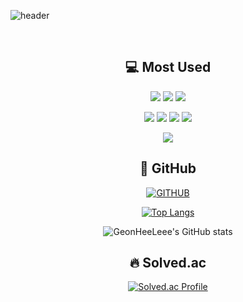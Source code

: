 ![header](https://capsule-render.vercel.app/api?type=waving&color=timeGradient&text=Hi%20GeonHee's%20GitHub%20👋&animation=twinkling&fontSize=35&fontAlignY=40&fontAlign=70&height=250)

<div align="center">

  
<br>

## 💻 Most Used

![](https://img.shields.io/badge/Spring-6DB33F?style=for-the-badge&logo=spring&logoColor=white)
![](https://img.shields.io/badge/Java-ED8B00?style=for-the-badge&logo=openjdk&logoColor=white)
![](https://img.shields.io/badge/Python-3776AB?style=for-the-badge&logo=python&logoColor=white)


![](https://img.shields.io/badge/MongoDB-4EA94B?style=for-the-badge&logo=mongodb&logoColor=white)
![](https://img.shields.io/badge/Oracle-F80000?style=for-the-badge&logo=oracle&logoColor=black)
![](https://img.shields.io/badge/MySQL-00000F?style=for-the-badge&logo=mysql&logoColor=white)
![](https://img.shields.io/badge/MySQL-00000F?style=for-the-badge&logo=postgresql&logoColor=black)


![](https://img.shields.io/badge/WebRTC-333333?style=for-the-badge&logo=webrtc&logoColor=white)
</br>


## 📌 GitHub
[![GITHUB](https://hits.seeyoufarm.com/api/count/incr/badge.svg?url=https%3A%2F%2Fgithub.com%2Fjiholee0&count_bg=%23F29494&title_bg=%232F2E2E&icon=github.svg&icon_color=%23FFFFFF&title=GITHUB&edge_flat=false)](https://github.com/GeonHeeLeee)


[![Top Langs](https://github-readme-stats.vercel.app/api/top-langs/?username=GeonHeeLeee)](https://github.com/anuraghazra/github-readme-stats)

![GeonHeeLeee's GitHub stats](https://github-readme-stats.vercel.app/api?username=GeonHeeLeee&show_icons=true&theme=highcontrast)  


## 🔥 Solved.ac
[![Solved.ac Profile](http://mazassumnida.wtf/api/generate_badge?boj=ghlee00125)](https://solved.ac/ghlee00125)







</div>
